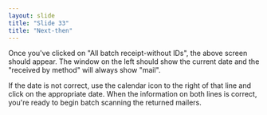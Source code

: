 ```yaml
---
layout: slide
title: "Slide 33"
title: "Next-then"
---
```


Once you've clicked on "All batch receipt-without IDs", the above screen should appear. The window on the left should show the current date and the "received by method" will always show "mail".

If the date is not correct, use the calendar icon to the right of that line and click on the appropriate date. When the information on both lines is correct, you're ready to begin batch scanning the returned mailers.